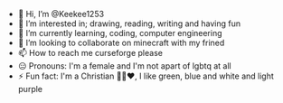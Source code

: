 - 👋 Hi, I’m @Keekee1253
- 👀 I’m interested in; drawing, reading, writing and having fun
- 🌱 I’m currently learning, coding, computer engineering 
- 💞️ I’m looking to collaborate on minecraft with my frined
- 📫 How to reach me curseforge please
- 😑 Pronouns: I'm a female and I'm not apart of lgbtq at all
- ⚡ Fun fact: I'm a Christian 🙏🏾❤️, I like green, blue and white and light purple

<!---
Keekee1253/Keekee1253 is a ✨ special ✨ repository because its `README.md` (this file) appears on your GitHub profile.
You can click the Preview link to take a look at your changes.
--->

